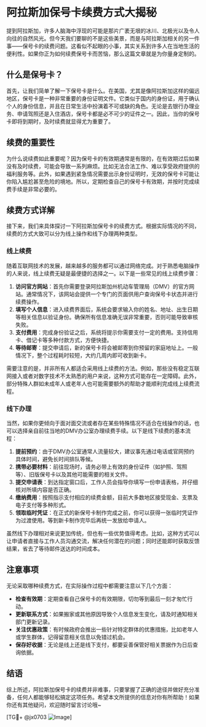 # 阿拉斯加保号卡续费方式大揭秘

提到阿拉斯加，许多人脑海中浮现的可能是那片广袤无垠的冰川、北极光以及令人向往的自然风光。但今天我们要聊的不是这些美景，而是与阿拉斯加相关的另一件事——保号卡的续费问题。这看似不起眼的小事，其实关系到许多人在当地生活的便利性。如果你正为如何续费保号卡而苦恼，那么这篇文章就是为你量身定制的。

## 什么是保号卡？

首先，让我们简单了解一下保号卡是什么。在美国，尤其是像阿拉斯加这样的偏远地区，保号卡是一种非常重要的身份证明文件。它类似于国内的身份证，用于确认个人的身份信息，并且在日常生活中扮演着不可或缺的角色。无论是去银行办理业务、申请驾照还是入住酒店，保号卡都是必不可少的证件之一。因此，当你的保号卡即将到期时，及时续费就显得尤为重要了。

## 续费的重要性

为什么说续费如此重要呢？因为保号卡的有效期通常是有限的，在有效期过后如果没有及时续费，可能会导致一系列麻烦。比如无法合法工作、难以享受政府提供的福利服务等。此外，如果遇到紧急情况需要出示身份证明时，无效的保号卡可能让你陷入尴尬甚至危险的境地。所以，定期检查自己的保号卡有效期，并按时完成续费手续是非常必要的。

## 续费方式详解

接下来，我们来具体探讨一下阿拉斯加保号卡的续费方式。根据实际情况的不同，续费的方式大致可以分为线上操作和线下办理两种类型。

### 线上续费

随着互联网技术的发展，越来越多的服务都可以通过网络完成。对于熟悉电脑操作的人来说，线上续费无疑是最便捷的选择之一。以下是一些常见的线上续费步骤：

1. **访问官方网站**：首先你需要登录阿拉斯加州机动车管理局（DMV）的官方网站。通常情况下，该网站会提供一个专门的页面供用户查询保号卡状态并进行续费操作。
2. **填写个人信息**：进入续费界面后，系统会要求输入你的姓名、地址、出生日期等相关信息以验证身份。确保所有信息准确无误非常重要，否则可能导致审核失败。
3. **支付费用**：完成身份验证之后，系统将提示你需要支付一定的费用。支持信用卡、借记卡等多种付款方式，方便快捷。
4. **等待邮寄**：提交申请后，新的保号卡将会被邮寄到你预留的家庭地址上。一般情况下，整个过程耗时较短，大约几周内即可收到新卡。

需要注意的是，并非所有人都适合采用线上续费的方法。例如，那些没有稳定互联网接入或者对数字技术不太熟悉的用户来说，这种方式可能存在一定障碍。此外，部分特殊人群如未成年人或老年人也可能需要额外的帮助才能顺利完成线上续费流程。

### 线下办理

当然，如果你更倾向于面对面交流或者存在某些特殊情况不适合在线操作的话，也可以选择亲自前往当地的DMV办公室办理续费手续。以下是线下续费的基本流程：

1. **提前预约**：由于DMV办公室通常人流量较大，建议事先通过电话或官网预约具体时间，避免长时间排队等候。
2. **携带必要材料**：前往现场时，请务必带上有效的身份证件（如护照、驾照等）、旧版保号卡以及其他可能需要的相关文件。
3. **提交申请表**：到达指定窗口后，工作人员会指导你填写一份申请表格，并仔细核对所填内容是否正确。
4. **缴纳费用**：按照指示支付相应的续费金额，目前大多数地区接受现金、支票及电子支付等多种形式。
5. **领取临时凭证**：在正式的新保号卡制作完成之前，你可以获得一张临时凭证作为过渡使用。等到新卡制作完毕后再统一发放给申请人。

虽然线下办理相对来说更加传统，但也有一些优势值得考虑。比如，这种方式可以让申请者直接与工作人员沟通交流，解决任何潜在的问题；同时还能即时获取反馈结果，省去了等待邮件送达的时间成本。

## 注意事项

无论采取哪种续费方式，在实际操作过程中都需要注意以下几个方面：

- **检查有效期**：定期查看自己保号卡的有效期限，切勿等到最后一刻才匆忙行动。
- **更新联系方式**：如果搬家或其他原因导致个人信息发生变化，请及时通知相关部门更新记录。
- **关注优惠政策**：有时候政府会推出一些针对特定群体的优惠措施，比如老年人或学生群体，记得留意相关信息以免错过机会。
- **保存好收据**：无论是线上还是线下支付，都要妥善保管好相关票据作为日后查询依据。

## 结语

综上所述，阿拉斯加保号卡的续费并非难事，只要掌握了正确的途径并做好充分准备，任何人都能够轻松搞定这项任务。希望本文所提供的信息对你有所帮助！如果你还有其他疑问，欢迎随时留言讨论哦~

[TG💪+ @jx0703 ![Image](https://github.com/user-attachments/assets/dbca1d08-cadb-493c-b0ec-ad6f7a83f270)]